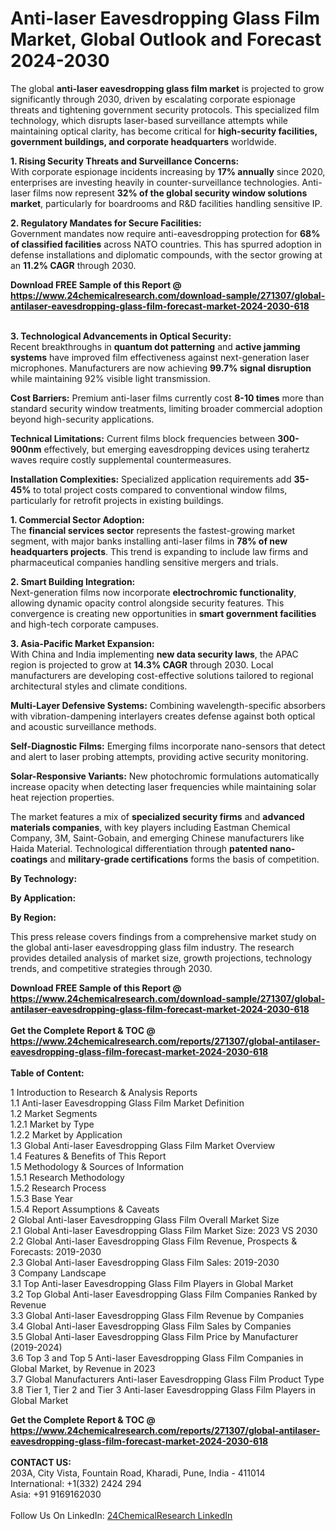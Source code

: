 <h1>Anti-laser Eavesdropping Glass Film Market, Global Outlook and Forecast 2024-2030</h1><p>The global <strong>anti-laser eavesdropping glass film market</strong> is projected to grow significantly through 2030, driven by escalating corporate espionage threats and tightening government security protocols. This specialized film technology, which disrupts laser-based surveillance attempts while maintaining optical clarity, has become critical for <strong>high-security facilities, government buildings, and corporate headquarters</strong> worldwide.</p><p><strong>1. Rising Security Threats and Surveillance Concerns:</strong><br>
With corporate espionage incidents increasing by <strong>17% annually</strong> since 2020, enterprises are investing heavily in counter-surveillance technologies. Anti-laser films now represent <strong>32% of the global security window solutions market</strong>, particularly for boardrooms and R&amp;D facilities handling sensitive IP.</p><p><strong>2. Regulatory Mandates for Secure Facilities:</strong><br>
Government mandates now require anti-eavesdropping protection for <strong>68% of classified facilities</strong> across NATO countries. This has spurred adoption in defense installations and diplomatic compounds, with the sector growing at an <strong>11.2% CAGR</strong> through 2030.</p><div><b>Download FREE Sample of this Report @ 
            <a href="https://www.24chemicalresearch.com/download-sample/271307/global-antilaser-eavesdropping-glass-film-forecast-market-2024-2030-618">
            https://www.24chemicalresearch.com/download-sample/271307/global-antilaser-eavesdropping-glass-film-forecast-market-2024-2030-618</a></b></div><br><p><strong>3. Technological Advancements in Optical Security:</strong><br>
Recent breakthroughs in <strong>quantum dot patterning</strong> and <strong>active jamming systems</strong> have improved film effectiveness against next-generation laser microphones. Manufacturers are now achieving <strong>99.7% signal disruption</strong> while maintaining 92% visible light transmission.</p><p><strong>Cost Barriers:</strong> Premium anti-laser films currently cost <strong>8-10 times</strong> more than standard security window treatments, limiting broader commercial adoption beyond high-security applications.</p><p><strong>Technical Limitations:</strong> Current films block frequencies between <strong>300-900nm</strong> effectively, but emerging eavesdropping devices using terahertz waves require costly supplemental countermeasures.</p><p><strong>Installation Complexities:</strong> Specialized application requirements add <strong>35-45%</strong> to total project costs compared to conventional window films, particularly for retrofit projects in existing buildings.</p><p><strong>1. Commercial Sector Adoption:</strong><br>
The <strong>financial services sector</strong> represents the fastest-growing market segment, with major banks installing anti-laser films in <strong>78% of new headquarters projects</strong>. This trend is expanding to include law firms and pharmaceutical companies handling sensitive mergers and trials.</p><p><strong>2. Smart Building Integration:</strong><br>
Next-generation films now incorporate <strong>electrochromic functionality</strong>, allowing dynamic opacity control alongside security features. This convergence is creating new opportunities in <strong>smart government facilities</strong> and high-tech corporate campuses.</p><p><strong>3. Asia-Pacific Market Expansion:</strong><br>
With China and India implementing <strong>new data security laws</strong>, the APAC region is projected to grow at <strong>14.3% CAGR</strong> through 2030. Local manufacturers are developing cost-effective solutions tailored to regional architectural styles and climate conditions.</p><p><strong>Multi-Layer Defensive Systems:</strong> Combining wavelength-specific absorbers with vibration-dampening interlayers creates defense against both optical and acoustic surveillance methods.</p><p><strong>Self-Diagnostic Films:</strong> Emerging films incorporate nano-sensors that detect and alert to laser probing attempts, providing active security monitoring.</p><p><strong>Solar-Responsive Variants:</strong> New photochromic formulations automatically increase opacity when detecting laser frequencies while maintaining solar heat rejection properties.</p><p>The market features a mix of <strong>specialized security firms</strong> and <strong>advanced materials companies</strong>, with key players including Eastman Chemical Company, 3M, Saint-Gobain, and emerging Chinese manufacturers like Haida Material. Technological differentiation through <strong>patented nano-coatings</strong> and <strong>military-grade certifications</strong> forms the basis of competition.</p><p><strong>By Technology:</strong></p><p><strong>By Application:</strong></p><p><strong>By Region:</strong></p><p>This press release covers findings from a comprehensive market study on the global anti-laser eavesdropping glass film industry. The research provides detailed analysis of market size, growth projections, technology trends, and competitive strategies through 2030.</p><div><b>Download FREE Sample of this Report @ 
            <a href="https://www.24chemicalresearch.com/download-sample/271307/global-antilaser-eavesdropping-glass-film-forecast-market-2024-2030-618">
            https://www.24chemicalresearch.com/download-sample/271307/global-antilaser-eavesdropping-glass-film-forecast-market-2024-2030-618</a></b></div><br><div><b>Get the Complete Report & TOC @ 
            <a href="https://www.24chemicalresearch.com/reports/271307/global-antilaser-eavesdropping-glass-film-forecast-market-2024-2030-618">
            https://www.24chemicalresearch.com/reports/271307/global-antilaser-eavesdropping-glass-film-forecast-market-2024-2030-618</a></b></div><br>
            <b>Table of Content:</b><p>1 Introduction to Research & Analysis Reports<br />
    1.1 Anti-laser Eavesdropping Glass Film Market Definition<br />
    1.2 Market Segments<br />
        1.2.1 Market by Type<br />
        1.2.2 Market by Application<br />
    1.3 Global Anti-laser Eavesdropping Glass Film Market Overview<br />
    1.4 Features & Benefits of This Report<br />
    1.5 Methodology & Sources of Information<br />
        1.5.1 Research Methodology<br />
        1.5.2 Research Process<br />
        1.5.3 Base Year<br />
        1.5.4 Report Assumptions & Caveats<br />
2 Global Anti-laser Eavesdropping Glass Film Overall Market Size<br />
    2.1 Global Anti-laser Eavesdropping Glass Film Market Size: 2023 VS 2030<br />
    2.2 Global Anti-laser Eavesdropping Glass Film Revenue, Prospects & Forecasts: 2019-2030<br />
    2.3 Global Anti-laser Eavesdropping Glass Film Sales: 2019-2030<br />
3 Company Landscape<br />
    3.1 Top Anti-laser Eavesdropping Glass Film Players in Global Market<br />
    3.2 Top Global Anti-laser Eavesdropping Glass Film Companies Ranked by Revenue<br />
    3.3 Global Anti-laser Eavesdropping Glass Film Revenue by Companies<br />
    3.4 Global Anti-laser Eavesdropping Glass Film Sales by Companies<br />
    3.5 Global Anti-laser Eavesdropping Glass Film Price by Manufacturer (2019-2024)<br />
    3.6 Top 3 and Top 5 Anti-laser Eavesdropping Glass Film Companies in Global Market, by Revenue in 2023<br />
    3.7 Global Manufacturers Anti-laser Eavesdropping Glass Film Product Type<br />
    3.8 Tier 1, Tier 2 and Tier 3 Anti-laser Eavesdropping Glass Film Players in Global Market<br />
    </p><div><b>Get the Complete Report & TOC @ 
            <a href="https://www.24chemicalresearch.com/reports/271307/global-antilaser-eavesdropping-glass-film-forecast-market-2024-2030-618">
            https://www.24chemicalresearch.com/reports/271307/global-antilaser-eavesdropping-glass-film-forecast-market-2024-2030-618</a></b></div><br><b>CONTACT US:</b><br>
            203A, City Vista, Fountain Road, Kharadi, Pune, India - 411014<br>
            International: +1(332) 2424 294<br>
            Asia: +91 9169162030 <br><br>
            Follow Us On LinkedIn: <a href="https://www.linkedin.com/company/24chemicalresearch/">24ChemicalResearch LinkedIn</a>